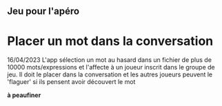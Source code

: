 ## Jeu pour l'apéro
# Placer un mot dans la conversation
16/04/2023
L'app sélection un mot au hasard dans un fichier de plus de 10000 mots/expressions et l'affecte à un joueur inscrit dans le groupe de jeu.
Il doit le placer dans la conversation et les autres joueurs peuvent le 'flaguer' si ils pensent avoir découvert le mot

**à peaufiner**
